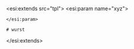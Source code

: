 <esi:extends src="tpl">
    <esi:param name="xyz">
        
    </esi:param>
    
    # wurst
    
    
    
</esi:extends>